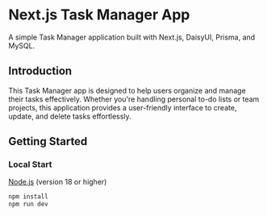 # Next.js Task Manager App

A simple Task Manager application built with Next.js, DaisyUI, Prisma, and MySQL.

## Introduction

This Task Manager app is designed to help users organize and manage their tasks effectively. Whether you're handling personal to-do lists or team projects, this application provides a user-friendly interface to create, update, and delete tasks effortlessly.

## Getting Started

### Local Start

[Node.js](https://nodejs.org/) (version 18 or higher)

```bash
npm install
npm run dev
```
